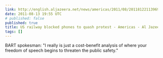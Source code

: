 ```yaml
---
link: http://english.aljazeera.net/news/americas/2011/08/201181221139693608.html
date: 2011-08-13 19:55 UTC
# published: false
published: true
title: US railway blocked phones to quash protest - Americas - Al Jazeera English
tags: []
---
```


BART spokesman: "I really is just a cost-benefit analysis of where your freedom of speech begins to threaten the public safety."
